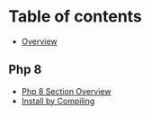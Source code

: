 # Table of contents

* [Overview](README.md)

## Php 8

* [Php 8 Section Overview](php-8/php-8-section-overview.md)
* [Install by Compiling](php-8/install-by-compiling.md)
